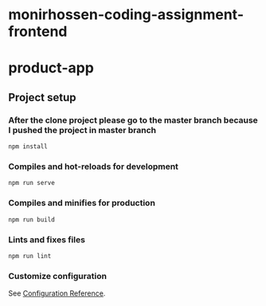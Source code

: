 # monirhossen-coding-assignment-frontend
# product-app


## Project setup

### After the clone project please go to the master branch because I pushed the project in master branch

```
npm install
```

### Compiles and hot-reloads for development
```
npm run serve
```

### Compiles and minifies for production
```
npm run build
```

### Lints and fixes files
```
npm run lint
```

### Customize configuration
See [Configuration Reference](https://cli.vuejs.org/config/).
